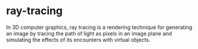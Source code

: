 # ray-tracing
In 3D computer graphics, ray tracing is a rendering technique for generating an image by tracing the path of light as pixels in an image plane and simulating the effects of its encounters with virtual objects.

